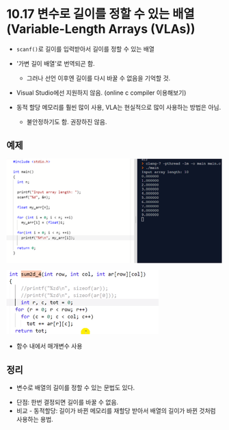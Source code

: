 # 10.17 변수로 길이를 정할 수 있는 배열 (Variable-Length Arrays (VLAs))

- `scanf()`로 길이를 입력받아서 길이를 정할 수 있는 배열
- '가변 길이 배열'로 번역되곤 함.

  - 그러나 선언 이후엔 길이를 다시 바꿀 수 없음을 기억할 것.

- Visual Studio에선 지원하지 않음. (online c compiler 이용해보기)
- 동적 할당 메모리를 훨씬 많이 사용, VLA는 현실적으로 많이 사용하는 방법은 아님.
  - 불안정하기도 함. 권장하진 않음.

## 예제

![](../images/chapter10/array25.png)

![](../images/chapter10/array26.png)

- 함수 내에서 매개변수 사용

## 정리

- 변수로 배열의 길이를 정할 수 있는 문법도 있다.

* 단점: 한번 결정되면 길이를 바꿀 수 없음.
* 비교 - 동적할당: 길이가 바뀐 메모리를 재할당 받아서 배열의 길이가 바뀐 것처럼 사용하는 용법.
